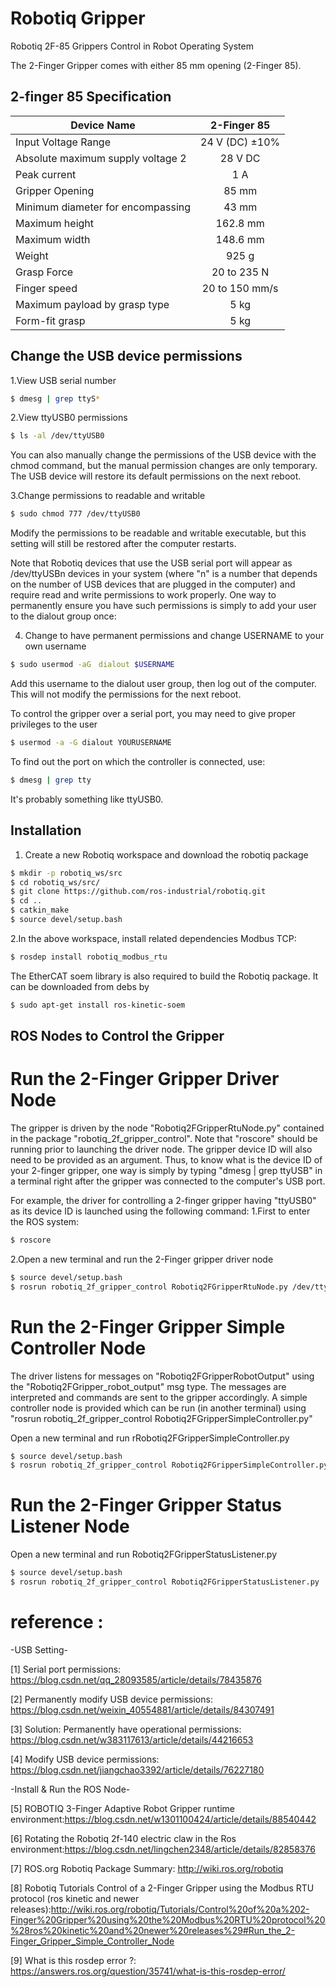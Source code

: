 # Robotiq Gripper
Robotiq 2F-85 Grippers Control in Robot Operating System

The 2-Finger Gripper comes with either 85 mm opening (2-Finger 85).

## 2-finger 85 Specification
   Device Name                           | 2-Finger 85
   --------------------------------------|:---------------------------------------:| 
   Input Voltage Range                   | 24 V (DC) ±10%
   Absolute maximum supply voltage 2     | 28 V DC
   Peak current                          | 1 A    
   Gripper Opening                       | 85 mm
   Minimum diameter for encompassing     | 43 mm
   Maximum height                        | 162.8 mm
   Maximum width                         | 148.6 mm
   Weight                                | 925 g              
   Grasp Force                           | 20 to 235 N                  
   Finger speed                          | 20 to 150 mm/s                   
   Maximum payload by grasp type         | 5 kg
   Form-fit grasp                        | 5 kg
   
## Change the USB device permissions 
1.View USB serial number
```bash
$ dmesg | grep ttyS*
```
2.View ttyUSB0 permissions
```bash
$ ls -al /dev/ttyUSB0
```
You can also manually change the permissions of the USB device with the chmod command, but the manual permission changes are only temporary. The USB device will restore its default permissions on the next reboot.

3.Change permissions to readable and writable
```bash
$ sudo chmod 777 /dev/ttyUSB0
```
Modify the permissions to be readable and writable executable, but this setting will still be restored after the computer restarts.


Note that Robotiq devices that use the USB serial port will appear as /dev/ttyUSBn devices in your system (where "n" is a number that depends on the number of USB devices that are plugged in the computer) and require read and write permissions to work properly. One way to permanently ensure you have such permissions is simply to add your user to the dialout group once:

4. Change to have permanent permissions and change USERNAME to your own username
```bash
$ sudo usermod -aG　dialout $USERNAME
```
Add this username to the dialout user group, then log out of the computer. This will not modify the permissions for the next reboot.

To control the gripper over a serial port, you may need to give proper privileges to the user
```bash
$ usermod -a -G dialout YOURUSERNAME
```
To find out the port on which the controller is connected, use:
```bash
$ dmesg | grep tty
```
It's probably something like ttyUSB0.

## Installation
1. Create a new Robotiq workspace and download the robotiq package
```bash
$ mkdir -p robotiq_ws/src
$ cd robotiq_ws/src/
$ git clone https://github.com/ros-industrial/robotiq.git
$ cd ..
$ catkin_make
$ source devel/setup.bash
```

2.In the above workspace, install related dependencies
Modbus TCP:
```bash
$ rosdep install robotiq_modbus_rtu
```
The EtherCAT soem library is also required to build the Robotiq package. It can be downloaded from debs by
```bash
$ sudo apt-get install ros-kinetic-soem
```
## ROS Nodes to Control the Gripper
# Run the 2-Finger Gripper Driver Node
The gripper is driven by the node "Robotiq2FGripperRtuNode.py" contained in the package "robotiq_2f_gripper_control". Note that "roscore" should be running prior to launching the driver node. The gripper device ID will also need to be provided as an argument. Thus, to know what is the device ID of your 2-finger gripper, one way is simply by typing "dmesg | grep ttyUSB" in a terminal right after the gripper was connected to the computer's USB port.

For example, the driver for controlling a 2-finger gripper having "ttyUSB0" as its device ID is launched using the following command:
1.First to enter the ROS system:
```bash
$ roscore
```

2.Open a new terminal and run the 2-Finger gripper driver node
```bash
$ source devel/setup.bash
$ rosrun robotiq_2f_gripper_control Robotiq2FGripperRtuNode.py /dev/ttyUSB0
```
# Run the 2-Finger Gripper Simple Controller Node
The driver listens for messages on "Robotiq2FGripperRobotOutput" using the "Robotiq2FGripper_robot_output" msg type. The messages are interpreted and commands are sent to the gripper accordingly. A simple controller node is provided which can be run (in another terminal) using "rosrun robotiq_2f_gripper_control Robotiq2FGripperSimpleController.py"

Open a new terminal and run rRobotiq2FGripperSimpleController.py
```bash
$ source devel/setup.bash
$ rosrun robotiq_2f_gripper_control Robotiq2FGripperSimpleController.py
```
# Run the 2-Finger Gripper Status Listener Node
Open a new terminal and run Robotiq2FGripperStatusListener.py
```bash
$ source devel/setup.bash
$ rosrun robotiq_2f_gripper_control Robotiq2FGripperStatusListener.py
```

# reference :
 -USB Setting- 
 
 [1] Serial port permissions: https://blog.csdn.net/qq_28093585/article/details/78435876
 
 [2] Permanently modify USB device permissions: https://blog.csdn.net/weixin_40554881/article/details/84307491
 
 [3] Solution: Permanently have operational permissions: https://blog.csdn.net/w383117613/article/details/44216653
 
 [4] Modify USB device permissions: https://blog.csdn.net/jiangchao3392/article/details/76227180
 
 -Install & Run the ROS Node-
 
 [5] ROBOTIQ 3-Finger Adaptive Robot Gripper runtime environment:https://blog.csdn.net/w1301100424/article/details/88540442
 
 [6] Rotating the Robotiq 2f-140 electric claw in the Ros environment:https://blog.csdn.net/lingchen2348/article/details/82858376
 
 [7] ROS.org Robotiq Package Summary: http://wiki.ros.org/robotiq
 
 [8] Robotiq Tutorials Control of a 2-Finger Gripper using the Modbus RTU protocol (ros kinetic and newer releases):http://wiki.ros.org/robotiq/Tutorials/Control%20of%20a%202-Finger%20Gripper%20using%20the%20Modbus%20RTU%20protocol%20%28ros%20kinetic%20and%20newer%20releases%29#Run_the_2-Finger_Gripper_Simple_Controller_Node
 
 [9] What is this rosdep error ?: https://answers.ros.org/question/35741/what-is-this-rosdep-error/
 
 
 
